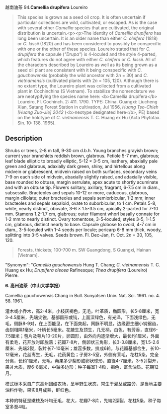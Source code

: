越南油茶
94.**Camellia drupifera** Loureiro

> This species is grown as a seed oil crop. It is often uncertain if particular collections are wild, cultivated, or escaped. As is the case with several other *Camellia* species that are cultivated, the original distribution is uncertain.&lt;p&gt;&lt;p&gt;The identity of *Camellia drupifera* has long been uncertain. It is an older name than either *C. oleifera* (1818) or *C. kissii* (1820) and has been considered to possibly be conspecific with one or the other of these species. Loureiro stated that for *C. drupifera* the capsule (*\"Drupa\"*) is 4-loculed and the style 4-parted, which features do not agree with either *C. oleifera* or *C. kissii*. All of the characters described by Loureiro as well as its being grown as a seed oil plant are consistent with it being conspecific with *C. gauchowensis* (probably the wild ancestor with 2*n* = 30) and *C. vietnamensis* (cultivated plants with 2*n* = 105, 120). Although there is no extant type, the Loureiro plant was collected from a cultivated plant in Cochinchina (S Vietnam). To stabilize the nomenclature we are neotypifying the species name here: &lt;b&gt;Camellia drupifera&lt;/b&gt; Loureiro, Fl. Cochinch. 2: 411. 1790. TYPE: China. Guangxi: Liucheng Xian, Satang Forest Station in cultivation, Jul 1956, *Huang Tso-Chieh [Huang Zuo-Jie] 2042* (&lt;b&gt;neotype designated here&lt;/b&gt;, PE) based on the holotype of *C. vietnamensis* T. C. Huang ex Hu (Acta Phytotax. Sin. 10: 138. 1965).


## Description
Shrubs or trees, 2-8 m tall, 9-30 cm d.b.h. Young branches grayish brown; current year branchlets reddish brown, glabrous. Petiole 5-7 mm, glabrous; leaf blade elliptic to broadly elliptic, 5-12 × 3-5 cm, leathery, abaxially pale green and glabrous, adaxially dark green, shiny, and hirtellous along midvein or glabrescent, midvein raised on both surfaces, secondary veins 7-9 on each side of midvein, abaxially slightly raised, and adaxially visible, base rounded to obtuse, margin serrulate, apex acute to shortly acuminate and with an obtuse tip. Flowers solitary, axillary, fragrant, 6-7.5 cm in diam., subsessile. Bracteoles and sepals 10-12 or more, caducous, glabrous, margin ciliolate; outer bracteoles and sepals semiorbicular, 1-2 mm; inner bracteoles and sepals sepaloid, ovate to suborbicular, to 1 cm. Petals 5-8, white, nearly distinct, obovate, 3-6 × 1.5-3.5 cm, apically 2-parted for 7-10 mm. Stamens 1.2-1.7 cm, glabrous; outer filament whorl basally connate for 1-2 mm to nearly distinct. Ovary tomentose, 3-5-loculed; styles 3-5, 1-1.5 cm, glabrous, distinct nearly to base. Capsule globose to ovoid, 4-7 cm in diam., 3-5-loculed with 1-4 seeds per locule; pericarp 6-8 mm thick, woody, splitting into 3-5 valves. Seeds brown. Fl. Dec-Jan, fr. Oct. 2*n* = 30, 105, 120.


> Forests, thickets; 100-700 m. SW Guangdong, S Guangxi, Hainan [Vietnam].

  "Synonym": "*Camellia gauchowensis* Hung T. Chang; *C. vietnamensis* T. C. Huang ex Hu; *Drupifera oleosa* Rafinesque; *Thea drupifera* (Loureiro) Pierre.

**6. 高州油茶（中山大学学报）**

Camellia gauchowensis Chang in Bull. Sunyatsen Univ. Nat. Sci. 1961. no. 4. 58. 1961.

灌木或小乔木，高2-4米，小枝灰褐色，无毛。叶革质，椭圆形，长5-8厘米，宽3-4.5厘米，先端尖锐，基部圆形或钝，上面深绿色，有光泽，下面浅绿色，无毛，侧脉8-9对，在上面能见，在下面突起，网脉不明显，边缘密生细小钝锯齿，齿刻相隔1毫米，叶柄长5毫米。花腋生及顶生，几无柄，白色，有芳香，直径6-7.5厘米；苞片及萼片10-20片，卵圆形，由外向内逐渐增大，最长约1厘米，外面有柔毛，花开放时即脱落；花瓣7-8片，倒卵状三角形，长3-3.8厘米，宽1.5-2.6厘米．先端2裂，裂片长7-10毫米；雄蕊多数，排成6轮，与花瓣基部合生，长10-12毫米，花丝离生，无毛，花药黄色；子房3-5室，外侧有茸毛，花柱5条，完全分离，长约1厘米，无毛。蒴果多少梨形或卵状球形，直径4-7厘米，3-5爿裂开，果爿木质，厚6-8毫米，中轴多边形；种子每室1-4粒，褐色，富含油质。花期12月。

模式标本采自广东高州团结农场，呈半野生状态，常生于灌丛或路旁，是当地主要油料作物，果实8月成熟，鲜红色。

本种的特征是嫩枝及叶均无毛，花大，花瓣7-8片，先端2深裂，花柱5条，种子每室多至4粒。
